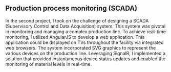 [//]: # (File: ~/Resume/Projects/NetComm/Scada.md)
[//]: # (Author: Mateusz Bryll)
[//]: # (Version: 1.0.0)

## Production process monitoring (SCADA)

In the second project, I took on the challenge of designing a SCADA (Supervisory Control and Data
Acquisition) system. This system was pivotal in monitoring and managing a complex production line.
To achieve real-time monitoring, I utilized AngularJS to develop a web application. This application
could be displayed on TVs throughout the facility via integrated web browsers. The system
incorporated SVG graphics to represent the various devices on the production line. Leveraging
SignalR, I implemented a solution that provided instantaneous device status updates and enabled
the monitoring of material levels in real-time.

[//]: # (========= End of file =========)
